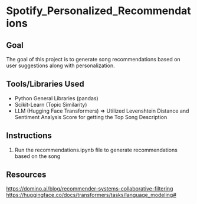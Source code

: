 # Spotify_Personalized_Recommendations

## Goal
The goal of this project is to generate song recommendations based on user suggestions along with personalization.


## Tools/Libraries Used
-  Python General Libraries (pandas)
- Scikit-Learn (Topic Similarity)
- LLM (Hugging Face Transformers)
   => Utilized Levenshtein Distance and Sentiment Analysis Score for getting the Top Song Description

## Instructions
1. Run the recommendations.ipynb file to generate recommendations based on the song

## Resources
https://domino.ai/blog/recommender-systems-collaborative-filtering
https://huggingface.co/docs/transformers/tasks/language_modeling#

